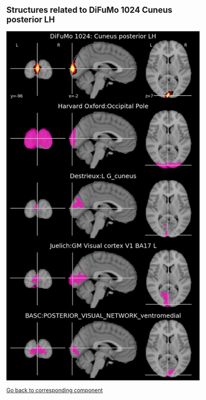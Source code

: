 


## Structures related to DiFuMo 1024 Cuneus posterior LH

![1022](1022.jpg "Structures related to DiFuMo 1024 Cuneus posterior LH")

[Go back to corresponding component](https://parietal-inria.github.io/DiFuMo/1024/html/1022.html)